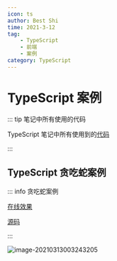 ```yaml
---
icon: ts
author: Best Shi
time: 2021-3-12
tag:
    - TypeScript
    - 前端
    - 案例
category: TypeScript
---
```


# TypeScript 案例

::: tip 笔记中所有使用的代码

TypeScript 笔记中所有使用到的[代码](https://gitee.com/bestshi/blog/tree/master/src/ts)

:::

## TypeScript 贪吃蛇案例

::: info 贪吃蛇案例

[在线效果](http://bestshi.gitee.io/gluttonous-snake/)

[源码](https://gitee.com/bestshi/gluttonous-snake)

:::

![image-20210313003243205](/blog/images/image-20210313003243205.png)
